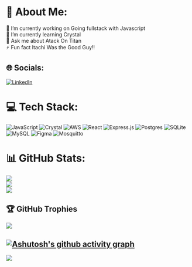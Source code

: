# 💫 About Me:
🔭 I’m currently working on Going fullstack with Javascript<br>🌱 I’m currently learning Crystal<br>💬 Ask me about Atack On Titan<br>⚡ Fun fact Itachi Was the Good Guy!!


## 🌐 Socials:
[![LinkedIn](https://img.shields.io/badge/LinkedIn-%230077B5.svg?logo=linkedin&logoColor=white)](https://linkedin.com/in/finley-mwachia) 

# 💻 Tech Stack:
![JavaScript](https://img.shields.io/badge/javascript-%23323330.svg?style=for-the-badge&logo=javascript&logoColor=%23F7DF1E) ![Crystal](https://img.shields.io/badge/crystal-%23000000.svg?style=for-the-badge&logo=crystal&logoColor=white) ![AWS](https://img.shields.io/badge/AWS-%23FF9900.svg?style=for-the-badge&logo=amazon-aws&logoColor=white) ![React](https://img.shields.io/badge/react-%2320232a.svg?style=for-the-badge&logo=react&logoColor=%2361DAFB) ![Express.js](https://img.shields.io/badge/express.js-%23404d59.svg?style=for-the-badge&logo=express&logoColor=%2361DAFB) ![Postgres](https://img.shields.io/badge/postgres-%23316192.svg?style=for-the-badge&logo=postgresql&logoColor=white) ![SQLite](https://img.shields.io/badge/sqlite-%2307405e.svg?style=for-the-badge&logo=sqlite&logoColor=white) ![MySQL](https://img.shields.io/badge/mysql-4479A1.svg?style=for-the-badge&logo=mysql&logoColor=white) ![Figma](https://img.shields.io/badge/figma-%23F24E1E.svg?style=for-the-badge&logo=figma&logoColor=white) ![Mosquitto](https://img.shields.io/badge/mosquitto-%233C5280.svg?style=for-the-badge&logo=eclipsemosquitto&logoColor=white)
# 📊 GitHub Stats:
![](https://github-readme-stats.vercel.app/api?username=Nader215&theme=swift&hide_border=false&include_all_commits=false&count_private=false)<br/>
![](https://github-readme-streak-stats.herokuapp.com/?user=Nader215&theme=swift&hide_border=false)<br/>
![](https://github-readme-stats.vercel.app/api/top-langs/?username=Nader215&theme=swift&hide_border=false&include_all_commits=false&count_private=false&layout=compact)

## 🏆 GitHub Trophies
![](https://github-profile-trophy.vercel.app/?username=Nader215&theme=oldie&no-frame=true&no-bg=false&margin-w=4)

[![Ashutosh's github activity graph](https://github-readme-activity-graph.vercel.app/graph?username=Nader215&bg_color=0f0000&color=f3f1f1&line=f7f3f7&point=fdf7f7&area=true&hide_border=true)](https://github.com/ashutosh00710/github-readme-activity-graph)
---
[![](https://visitcount.itsvg.in/api?id=Nader215&icon=0&color=0)](https://visitcount.itsvg.in)

<!-- Proudly created with GPRM ( https://gprm.itsvg.in ) -->
